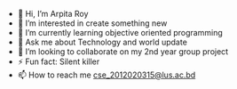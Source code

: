 - 👋 Hi, I’m Arpita Roy
- 👀 I’m interested in create something new
- 🌱 I’m currently learning objective oriented programming
- 💬 Ask me about Technology and world update
- 💞️ I’m looking to collaborate on my 2nd year group project
- ⚡ Fun fact: Silent killer 
- 📫 How to reach me cse_2012020315@lus.ac.bd

<!---
royarpita01/royarpita01 is a ✨ special ✨ repository because its `README.md` (this file) appears on your GitHub profile.
You can click the Preview link to take a look at your changes.
--->
